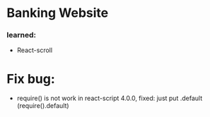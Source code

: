 # Banking Website

### learned:
* React-scroll

# Fix bug:
* require() is not work in react-script 4.0.0, fixed: just put .default (require().default)